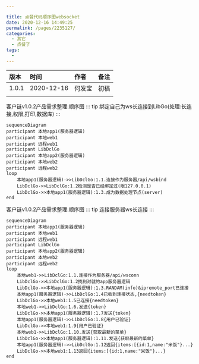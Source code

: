 ```yaml
---

title: 点餐代码顺序图websocket
date: 2020-12-16 14:49:25
permalink: /pages/2235127/
categories:
  - 其它
  - 点餐了
tags:
  - 
---
```



|  版本   | 时间  |   作者   | 备注  |
|:- |:- |:- |:- |
|    1.0.1    |  2020-12-16     |   何发宝      |   初稿    |
|        |       |         |       |

客户链v1.0.2产品需求整理:顺序图
::: tip 绑定自己为ws长连接到LibGo(处理:长连接,权限,打印,数据库)
:::

```mermaid
sequenceDiagram
participant 本地app1(服务器逻辑)
participant 本地web1
participant 远程web1
participant LibDclGo
participant 本地app2(服务器逻辑)
participant 本地web2
participant 远程web2
loop 
    本地app1(服务器逻辑)->>LibDclGo:1.1.连接作为服务器/api/wsbind
    LibDclGo->>LibDclGo:1.2检测是否已经绑定过(限127.0.0.1)
    LibDclGo->>本地app1(服务器逻辑):1.3.成为数据处理节点(server)
end
``` 





客户链v1.0.2产品需求整理:顺序图
::: tip 连接服务器ws长连接
:::
```mermaid
sequenceDiagram
participant 本地app1(服务器逻辑)
participant 本地web1
participant 远程web1
participant LibDclGo
participant 本地app2(服务器逻辑)
participant 本地web2
participant 远程web2
loop 
    本地web1->>LibDclGo:1.1.连接作为服务器/api/wsconn
    LibDclGo->>LibDclGo:1.2找到对就的app服务器逻辑
    LibDclGo->>本地app1(服务器逻辑):1.3.RANDAM(info)&ipremote_port已连接
    本地app1(服务器逻辑)->>LibDclGo:1.4已收到连接状态,{needtoken}
    LibDclGo->>本地web1:1.5已连接{needtoken}
    本地web1->>LibDclGo:1.6.发送{token}
    LibDclGo->>本地app1(服务器逻辑):1.7发送{token}
    本地app1(服务器逻辑)->>LibDclGo:1.8{用户已验证}
    LibDclGo->>本地web1:1.9{用户已验证}
    本地web1->>LibDclGo:1.10.发送{获取最新的菜单}
    LibDclGo->>本地app1(服务器逻辑):1.11.发送{获取最新的菜单}
    本地app1(服务器逻辑)->>LibDclGo:1.12返回{items:[{id:1,name:"米饭"}...}
    LibDclGo->>本地web1:1.13返回{items:[{id:1,name:"米饭"}...}
end
``` 





